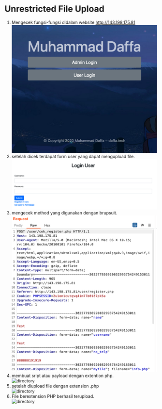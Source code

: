 # Unrestricted File Upload

1. Mengecek fungsi-fungsi didalam website http://143.198.175.81 <br> ![](/UFU/images/1.png "directory")
2. setelah dicek terdapat form user yang dapat mengupload file. <br> ![](/UFU/images/2.png "directory")
3. mengecek method yang digunakan dengan brupsuit. <br> ![](/UFU/images/5.png "directory")
4. membuat sript atau payload dengan extention php. <br> ![](/UFU/images/directory.png "directory")
5. setelah diupload file dengan extension .php <br> ![](/UFU/images/directory.png "directory")
6. File berextension PHP berhasil terupload. <br> ![](/UFU/images/directory.png "directory")
